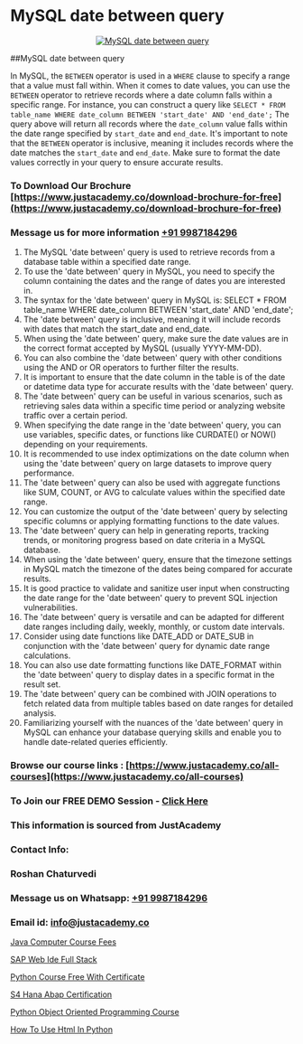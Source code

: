 # MySQL date between query

<p align="center">
  <a href="https://justacademy.co/course-detail/mysql-training">
    <img src="https://justacademy.co/storage2/course_image/1709880865_course_image.webp" alt="MySQL date between query">
  </a>
</p>
##MySQL date between query

In MySQL, the `BETWEEN` operator is used in a `WHERE` clause to specify a range that a value must fall within. When it comes to date values, you can use the `BETWEEN` operator to retrieve records where a date column falls within a specific range. For instance, you can construct a query like `SELECT * FROM table_name WHERE date_column BETWEEN 'start_date' AND 'end_date';` The query above will return all records where the `date_column` value falls within the date range specified by `start_date` and `end_date`. It's important to note that the `BETWEEN` operator is inclusive, meaning it includes records where the date matches the `start_date` and `end_date`. Make sure to format the date values correctly in your query to ensure accurate results.
### To Download Our Brochure [https://www.justacademy.co/download-brochure-for-free](https://www.justacademy.co/download-brochure-for-free)
### Message us for more information [+91 9987184296](https://api.whatsapp.com/send?phone=919987184296)
1) The MySQL 'date between' query is used to retrieve records from a database table within a specified date range.
2) To use the 'date between' query in MySQL, you need to specify the column containing the dates and the range of dates you are interested in.
3) The syntax for the 'date between' query in MySQL is: SELECT * FROM table_name WHERE date_column BETWEEN 'start_date' AND 'end_date';
4) The 'date between' query is inclusive, meaning it will include records with dates that match the start_date and end_date.
5) When using the 'date between' query, make sure the date values are in the correct format accepted by MySQL (usually YYYY-MM-DD).
6) You can also combine the 'date between' query with other conditions using the AND or OR operators to further filter the results.
7) It is important to ensure that the date column in the table is of the date or datetime data type for accurate results with the 'date between' query.
8) The 'date between' query can be useful in various scenarios, such as retrieving sales data within a specific time period or analyzing website traffic over a certain period.
9) When specifying the date range in the 'date between' query, you can use variables, specific dates, or functions like CURDATE() or NOW() depending on your requirements.
10) It is recommended to use index optimizations on the date column when using the 'date between' query on large datasets to improve query performance.
11) The 'date between' query can also be used with aggregate functions like SUM, COUNT, or AVG to calculate values within the specified date range.
12) You can customize the output of the 'date between' query by selecting specific columns or applying formatting functions to the date values.
13) The 'date between' query can help in generating reports, tracking trends, or monitoring progress based on date criteria in a MySQL database.
14) When using the 'date between' query, ensure that the timezone settings in MySQL match the timezone of the dates being compared for accurate results.
15) It is good practice to validate and sanitize user input when constructing the date range for the 'date between' query to prevent SQL injection vulnerabilities.
16) The 'date between' query is versatile and can be adapted for different date ranges including daily, weekly, monthly, or custom date intervals.
17) Consider using date functions like DATE_ADD or DATE_SUB in conjunction with the 'date between' query for dynamic date range calculations.
18) You can also use date formatting functions like DATE_FORMAT within the 'date between' query to display dates in a specific format in the result set.
19) The 'date between' query can be combined with JOIN operations to fetch related data from multiple tables based on date ranges for detailed analysis.
20) Familiarizing yourself with the nuances of the 'date between' query in MySQL can enhance your database querying skills and enable you to handle date-related queries efficiently.

### Browse our course links : [https://www.justacademy.co/all-courses](https://www.justacademy.co/all-courses) 
### To Join our FREE DEMO Session - [Click Here](https://www.justacademy.co/register-for-course-demo)


### This information is sourced from JustAcademy
### Contact Info:
### Roshan Chaturvedi
### Message us on Whatsapp: [+91 9987184296](https://api.whatsapp.com/send?phone=919987184296)
### Email id: [info@justacademy.co](mailto:info@justacademy.co)
                
[Java Computer Course Fees](https://www.linkedin.com/pulse/java-computer-course-fees-justacademy-boston-b3lbc/)

[SAP Web Ide Full Stack](https://www.linkedin.com/pulse/sap-web-ide-full-stack-justacademy-chennai-slz2c/)

[Python Course Free With Certificate](https://medium.com/@surajvaishnav5015/python-course-free-with-certificate-7fbe66de7e83)

[S4 Hana Abap Certification](https://medium.com/@AkashSingh2052/s4-hana-abap-certification-18fd7b200148)

[Python Object Oriented Programming Course](https://justacademyin.github.io/justacademy/python-object-oriented-programming-course)

[How To Use Html In Python](https://justacademyin.github.io/justacademy/how-to-use-html-in-python)

